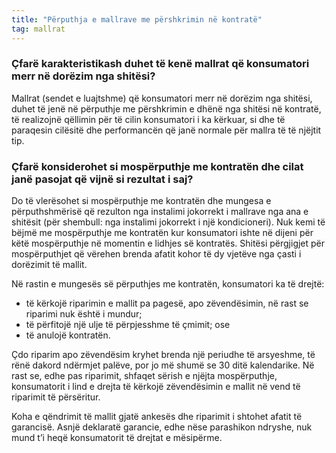 ```yaml
---
title: "Përputhja e mallrave me përshkrimin në kontratë"
tag: mallrat
---
```


### Çfarë karakteristikash duhet të kenë mallrat që konsumatori merr në dorëzim nga shitësi?

Mallrat (sendet e luajtshme) që konsumatori merr në dorëzim nga shitësi, duhet të jenë në përputhje me përshkrimin e dhënë nga shitësi në kontratë, të realizojnë qëllimin për të cilin konsumatori i ka kërkuar, si dhe të paraqesin cilësitë dhe performancën që janë normale për mallra të të njëjtit tip.

### Çfarë konsiderohet si mospërputhje me kontratën dhe cilat janë pasojat që vijnë si rezultat i saj?

Do të vlerësohet si mospërputhje me kontratën dhe mungesa e përputhshmërisë që rezulton nga instalimi jokorrekt i mallrave nga ana e shitësit (për shembull: nga instalimi jokorrekt i një kondicioneri). Nuk kemi të bëjmë me mospërputhje me kontratën kur konsumatori ishte në dijeni për këtë mospërputhje në momentin e lidhjes së kontratës. Shitësi përgjigjet për mospërputhjet që vërehen brenda afatit kohor të dy vjetëve nga çasti i dorëzimit të mallit.

Në rastin e mungesës së përputhjes me kontratën, konsumatori ka të drejtë:

* të kërkojë riparimin e mallit pa pagesë, apo zëvendësimin, në rast se riparimi nuk është i mundur;
* të përfitojë një ulje të përpjesshme të çmimit; ose
* të anulojë kontratën.

Çdo riparim apo zëvendësim kryhet brenda një periudhe të arsyeshme, të rënë dakord ndërmjet palëve, por jo më shumë se 30 ditë kalendarike. Në rast se, edhe pas riparimit, shfaqet sërish e njëjta mospërputhje, konsumatorit i lind e drejta të kërkojë zëvendësimin e mallit në vend të riparimit të përsëritur.

Koha e qëndrimit të mallit gjatë ankesës dhe riparimit i shtohet afatit të garancisë. Asnjë deklaratë garancie, edhe nëse parashikon ndryshe, nuk mund t’i heqë konsumatorit të drejtat e mësipërme.
